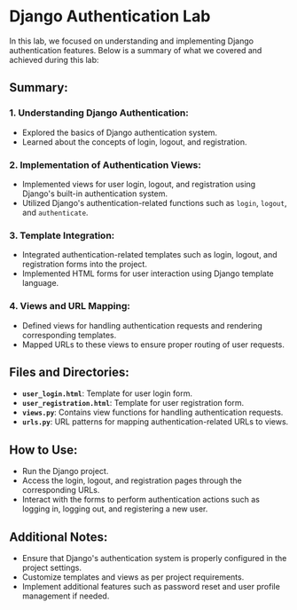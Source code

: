 # Django Authentication Lab

In this lab, we focused on understanding and implementing Django authentication features. Below is a summary of what we covered and achieved during this lab:

## Summary:

### 1. Understanding Django Authentication:
   - Explored the basics of Django authentication system.
   - Learned about the concepts of login, logout, and registration.
   
### 2. Implementation of Authentication Views:
   - Implemented views for user login, logout, and registration using Django's built-in authentication system.
   - Utilized Django's authentication-related functions such as `login`, `logout`, and `authenticate`.

### 3. Template Integration:
   - Integrated authentication-related templates such as login, logout, and registration forms into the project.
   - Implemented HTML forms for user interaction using Django template language.
   
### 4. Views and URL Mapping:
   - Defined views for handling authentication requests and rendering corresponding templates.
   - Mapped URLs to these views to ensure proper routing of user requests.

## Files and Directories:
   - **`user_login.html`**: Template for user login form.
   - **`user_registration.html`**: Template for user registration form.
   - **`views.py`**: Contains view functions for handling authentication requests.
   - **`urls.py`**: URL patterns for mapping authentication-related URLs to views.

## How to Use:
   - Run the Django project.
   - Access the login, logout, and registration pages through the corresponding URLs.
   - Interact with the forms to perform authentication actions such as logging in, logging out, and registering a new user.

## Additional Notes:
   - Ensure that Django's authentication system is properly configured in the project settings.
   - Customize templates and views as per project requirements.
   - Implement additional features such as password reset and user profile management if needed.
